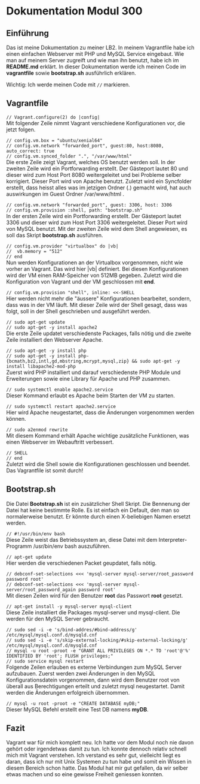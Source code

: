 # Dokumentation Modul 300 
## Einführung
Das ist meine Dokumentation zu meiner LB2. In meinem Vagrantfile habe ich einen einfachen Webserver mit PHP und MySQL Service eingebaut. 
Wie man auf meinem Server zugreift und wie man ihn benutzt, habe ich im **README.md** erklärt.
In dieser Dokumentation werde ich meinen Code im **vagrantfile** sowie **bootstrap.sh** ausführlich erklären. 

Wichtig: Ich werde meinen Code mit `//` markieren. 

## Vagrantfile
`// Vagrant.configure(2) do |config|`<br>
Mit folgender Zeile nimmt Vagrant verschiedene Konfigurationen vor, die jetzt folgen.

`// config.vm.box = "ubuntu/xenial64"`<br>
`// config.vm.network "forwarded_port", guest:80, host:8080, auto_correct: true`<br>
`// config.vm.synced_folder ".", "/var/www/html"`<br>
Die erste Zeile zeigt Vagrant, welches OS benutzt werden soll. In der zweiten Zeile wird ein Portforwarding erstellt. Der Gästeport lautet 80 und dieser wird zum Host Port 8080 weitergeleitet und bei Probleme selber korrigiert. Dieser Port wird von Apache benutzt. Zuletzt wird ein Syncfolder erstellt, dass heisst alles was im jetzigen Ordner (.) gemacht wird, hat auch auswirkungen im Guest Ordner /var/www/html .

`// config.vm.network "forwarded_port", guest: 3306, host: 3306`<br>
`// config.vm.provision :shell, path: "bootstrap.sh"`<br>
In der ersten Zeile wird ein Portforwarding erstellt. Der Gästeport lautet 3306 und dieser wird zum Host Port 3306 weitergeleitet. Dieser Port wird von MySQL benutzt. Mit der zweiten Zeile wird dem Shell angewiesen, es soll das Skript **bootstrap.sh** ausführen. 

`// config.vm.provider "virtualbox" do |vb|`<br>
`//  vb.memory = "512"`<br>
`// end`<br>
Nun werden Konfigurationen an der Virtualbox vorgenommen, nicht wie vorher an Vagrant. Das wird hier |vb| definiert. Bei diesen Konfigurationen wird der VM einen RAM-Speicher von 512MB gegeben. Zuletzt wird die Konfiguration von Vagrant und der VM geschlossen mit **end**. 

`// config.vm.provision "shell", inline: <<-SHELL`<br>
Hier werden nicht mehr die "äussere" Konfigurationen bearbeitet, sondern, dass was in der VM läuft. Mit dieser Zeile wird der Shell gesagt, dass was folgt, soll in der Shell geschrieben und ausgeführt werden.

`// sudo apt-get update`<br>
`// sudo apt-get -y install apache2`<br>
Die erste Zeile updatet verschiedenste Packages, falls nötig und die zweite Zeile installiert den Webserver Apache. 

`// sudo apt-get -y install php`<br>
`// sudo apt-get -y install php-{bcmath,bz2,intl,gd,mbstring,mcrypt,mysql,zip} && sudo apt-get -y install libapache2-mod-php`<br>
Zuerst wird PHP installiert und darauf verschiedenste PHP Module und Erweiterungen sowie eine Library für Apache und PHP zusammen. 

`// sudo systemctl enable apache2.service`<br>
Dieser Kommand erlaubt es Apache beim Starten der VM zu starten. 

`// sudo systemctl restart apache2.service`<br>
Hier wird Apache neugestartet, dass die Änderungen vorgenommen werden können.

`// sudo a2enmod rewrite`<br>
Mit diesem Kommand erhält Apache wichtige zusätzliche Funktionen, was einen Webserver im Webauftritt verbessert. 

`// SHELL`<br>
`// end`<br>
Zuletzt wird die Shell sowie die Konfigurationen geschlossen und beendet. Das Vagrantfile ist somit durch!

## Bootstrap.sh
Die Datei **Bootstrap.sh** ist ein zusätzlicher Shell Skript. Die Bennenung der Datei hat keine bestimmte Rolle. Es ist einfach ein Default, den man so normalerweise benutzt. Er könnte durch einen X-beliebigen Namen ersetzt werden. 

`// #!/usr/bin/env bash`<br>
Diese Zeile weist das Betriebssystem an, diese Datei mit dem Interpreter-Programm /usr/bin/env bash auszuführen. 

`// apt-get update`<br>
Hier werden die verschiedenen Packet geupdatet, falls nötig. 

`// debconf-set-selections <<< 'mysql-server mysql-server/root_password password root'`<br>
`// debconf-set-selections <<< 'mysql-server mysql-server/root_password_again password root'`<br>
Mit diesen Zeilen wird für den Benutzer **root** das Passwort **root** gesetzt. 

`// apt-get install -y mysql-server mysql-client`<br>
Diese Zeile installiert die Packages mysql-server und mysql-client. Die werden für den MySQL Server gebraucht. 

`// sudo sed -i -e 's/bind-addres/#bind-address/g' /etc/mysql/mysql.conf.d/mysqld.cnf`<br>
`// sudo sed -i -e 's/skip-external-locking/#skip-external-locking/g' /etc/mysql/mysql.conf.d/mysqld.cnf`<br>
`// mysql -u root -proot -e "GRANT ALL PRIVILEGES ON *.* TO 'root'@'%' IDENTIFIED BY 'root'; FLUSH privileges;"`<br>
`// sudo service mysql restart`<br>
Folgende Zeilen erlauben es externe Verbindungen zum MySQL Server aufzubauen. Zuerst werden zwei Änderungen in den MySQL Konfigurationsdatein vorgenommen, dann wird dem Benutzer root von überall aus Berechtigungen erteilt und zuletzt mysql neugestartet. Damit werden die Änderungen erfolgreich übernommen. 

`// mysql -u root -proot -e "CREATE DATABASE myDB;"`<br>
Dieser MySQL Befehl erstellt eine Test DB namens **myDB**.

## Fazit
Vagrant war für mich komplett neu. Ich hatte vor dem Modul noch nie davon gehört oder irgendetwas damit zu tun. Ich konnte dennoch relativ schnell mich mit Vagrant verstehen. Ich verstand es sehr gut, vielleicht liegt es daran, dass ich nur mit Unix Systemen zu tun habe und somit ein Wissen in diesem Bereich schon hatte. Das Modul hat mir gut gefallen, da wir selber etwas machen und so eine gewisse Freiheit geniessen konnten. 
